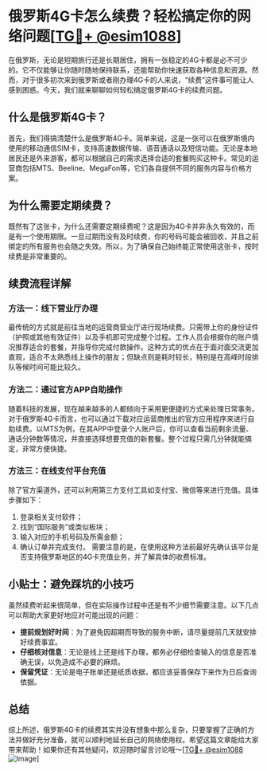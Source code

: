 # 俄罗斯4G卡怎么续费？轻松搞定你的网络问题[[TG💪+ @esim1088](https://t.me/s/esim1088)]

在俄罗斯，无论是短期旅行还是长期居住，拥有一张稳定的4G卡都是必不可少的。它不仅能够让你随时随地保持联系，还能帮助你快速获取各种信息和资源。然而，对于很多初次来到俄罗斯或者刚办理4G卡的人来说，“续费”这件事可能让人感到困惑。今天，我们就来聊聊如何轻松搞定俄罗斯4G卡的续费问题。

## 什么是俄罗斯4G卡？

首先，我们得搞清楚什么是俄罗斯4G卡。简单来说，这是一张可以在俄罗斯境内使用的移动通信SIM卡，支持高速数据传输、语音通话以及短信功能。无论是本地居民还是外来游客，都可以根据自己的需求选择合适的套餐购买这种卡。常见的运营商包括MTS、Beeline、MegaFon等，它们各自提供不同的服务内容与价格方案。

## 为什么需要定期续费？

既然有了这张卡，为什么还需要定期续费呢？这是因为4G卡并非永久有效的，而是有一个使用期限。一旦过期而没有及时续费，你的号码可能会被回收，并且之前绑定的所有服务也会随之失效。所以，为了确保自己始终能正常使用这张卡，按时续费是非常重要的。

## 续费流程详解

### 方法一：线下营业厅办理
最传统的方式就是前往当地的运营商营业厅进行现场续费。只需带上你的身份证件（护照或其他有效证件）以及手机即可完成整个过程。工作人员会根据你的账户情况推荐适合的套餐，并指导你完成付款操作。这种方式的优点在于面对面交流更加直观，适合不太熟悉线上操作的朋友；但缺点则是耗时较长，特别是在高峰时段排队等候时间可能比较久。

### 方法二：通过官方APP自助操作
随着科技的发展，现在越来越多的人都倾向于采用更便捷的方式来处理日常事务。对于俄罗斯4G卡而言，也可以通过下载对应运营商推出的官方应用程序来进行自助续费。以MTS为例，在其APP中登录个人账户后，你可以查看当前剩余流量、通话分钟数等情况，并直接选择想要充值的新套餐。整个过程只需几分钟就能搞定，非常方便快捷。

### 方法三：在线支付平台充值
除了官方渠道外，还可以利用第三方支付工具如支付宝、微信等来进行充值。具体步骤如下：
1. 登录相关支付软件；
2. 找到“国际服务”或类似板块；
3. 输入对应的手机号码及所需金额；
4. 确认订单并完成支付。
需要注意的是，在使用这种方法前最好先确认该平台是否支持俄罗斯地区的4G卡充值业务，并了解具体的收费标准。

## 小贴士：避免踩坑的小技巧

虽然续费听起来很简单，但在实际操作过程中还是有不少细节需要注意。以下几点可以帮助大家更好地应对可能出现的问题：

- **提前规划好时间**：为了避免因超期而导致的服务中断，请尽量提前几天就安排好续费事宜。
- **仔细核对信息**：无论是线上还是线下办理，都务必仔细检查输入的信息是否准确无误，以免造成不必要的麻烦。
- **保留凭证**：无论是电子账单还是纸质收据，都应该妥善保存下来作为日后查询依据。

## 总结

综上所述，俄罗斯4G卡的续费其实并没有想象中那么复杂，只要掌握了正确的方法并做好充分准备，就可以顺利地延长自己的网络使用权。希望这篇文章能给大家带来帮助！如果你还有其他疑问，欢迎随时留言讨论哦～[[TG💪+ @esim1088](https://t.me/s/esim1088) ![Image](https://i.postimg.cc/4NQfJmqS/Snipaste-2025-05-13-00-14-12.png)]